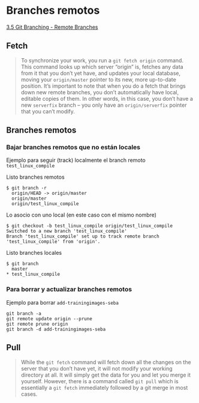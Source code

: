 # Branches remotos
[3.5 Git Branching - Remote Branches](https://git-scm.com/book/id/v2/Git-Branching-Remote-Branches)

## Fetch
> To synchronize your work, you run a ```git fetch origin``` command. This command looks up which server “origin” is, fetches any data from it that you don’t yet have, and updates your local database, moving your ```origin/master``` pointer to its new, more up-to-date position.
> It’s important to note that when you do a fetch that brings down new remote branches, you don’t automatically have local, editable copies of them. In other words, in this case, you don’t have a new ```serverfix``` branch – you only have an ```origin/serverfix``` pointer that you can’t modify.

## Branches remotos

### Bajar branches remotos que no están locales
Ejemplo para seguir (track) localmente el branch remoto `test_linux_compile`

Listo branches remotos
```
$ git branch -r
  origin/HEAD -> origin/master
  origin/master
  origin/test_linux_compile
```
Lo asocio con uno local (en este caso con el mismo nombre)
```
$ git checkout -b test_linux_compile origin/test_linux_compile
Switched to a new branch 'test_linux_compile'
Branch 'test_linux_compile' set up to track remote branch 'test_linux_compile' from 'origin'.
```
Listo branches locales
```
$ git branch
  master
* test_linux_compile
```

### Para borrar y actualizar branches remotos
Ejemplo para borrar `add-trainingimages-seba`
```
git branch -a
git remote update origin --prune
git remote prune origin
git branch -d add-trainingimages-seba
```

## Pull
> While the ```git fetch``` command will fetch down all the changes on the server that you don’t have yet, it will not modify your working directory at all. It will simply get the data for you and let you merge it yourself. However, there is a command called ```git pull``` which is essentially a ```git fetch``` immediately followed by a git merge in most cases. 





